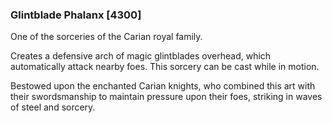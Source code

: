 ### Glintblade Phalanx [4300]

One of the sorceries of the Carian royal family.

Creates a defensive arch of magic glintblades overhead, which automatically attack nearby foes. This sorcery can be cast while in motion.

Bestowed upon the enchanted Carian knights, who combined this art with their swordsmanship to maintain pressure upon their foes, striking in waves of steel and sorcery.